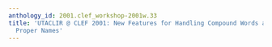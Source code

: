 ```yaml
---
anthology_id: 2001.clef_workshop-2001w.33
title: 'UTACLIR @ CLEF 2001: New Features for Handling Compound Words and Untranslatable
  Proper Names'
---
```

